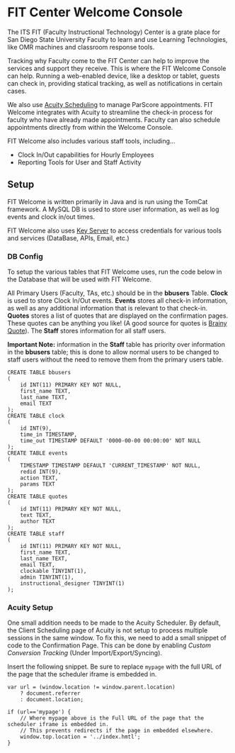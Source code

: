FIT Center Welcome Console
===========================

The ITS FIT (Faculty Instructional Technology) Center is a grate place for San Diego State University Faculty to learn and use Learning Technologies, like OMR machines and classroom response tools.

Tracking why Faculty come to the FIT Center can help to improve the services and support they receive. This is where the FIT Welcome Console can help. Running a web-enabled device, like a desktop or tablet, guests can check in, providing statical tracking, as well as notifications in certain cases.

We also use [Acuity Scheduling](https://acuityscheduling.com/) to manage ParScore appointments. FIT Welcome integrates with Acuity to streamline the check-in process for faculty who have already made appointments. Faculty can also schedule appointments directly from within the Welcome Console.

FIT Welcome also includes various staff tools, including...
- Clock In/Out capabilities for Hourly Employees
- Reporting Tools for User and Staff Activity


## Setup
FIT Welcome is written primarily in Java and is run using the TomCat framework. A MySQL DB is used to store user information, as well as log events and clock in/out times.

FIT Welcome also uses [Key Server](https://github.com/sdsu-its/key-server) to access credentials for various tools and services (DataBase, APIs, Email, etc.)


### DB Config
To setup the various tables that FIT Welcome uses, run the code below in the Database that will be used with FIT Welcome.

All Primary Users (Faculty, TAs, etc.) should be in the __bbusers__ Table.
__Clock__ is used to store Clock In/Out events.
__Events__ stores all check-in information, as well as any additional information that is relevant to that check-in.
__Quotes__ stores a list of quotes that are displayed on the confirmation pages. These quotes can be anything you like! (A good source for quotes is [Brainy Quote](http://www.brainyquote.com/)).
The __Staff__ stores information for all staff users.

__Important Note:__ information in the __Staff__ table has priority over information in the __bbusers__ table; this is done to allow normal users to be changed to staff users without the need to remove them from the primary users table.

```
CREATE TABLE bbusers
(
    id INT(11) PRIMARY KEY NOT NULL,
    first_name TEXT,
    last_name TEXT,
    email TEXT
);
CREATE TABLE clock
(
    id INT(9),
    time_in TIMESTAMP,
    time_out TIMESTAMP DEFAULT '0000-00-00 00:00:00' NOT NULL
);
CREATE TABLE events
(
    TIMESTAMP TIMESTAMP DEFAULT 'CURRENT_TIMESTAMP' NOT NULL,
    redid INT(9),
    action TEXT,
    params TEXT
);
CREATE TABLE quotes
(
    id INT(11) PRIMARY KEY NOT NULL,
    text TEXT,
    author TEXT
);
CREATE TABLE staff
(
    id INT(11) PRIMARY KEY NOT NULL,
    first_name TEXT,
    last_name TEXT,
    email TEXT,
    clockable TINYINT(1),
    admin TINYINT(1),
    instructional_designer TINYINT(1)
);
```


### Acuity Setup
One small addition needs to be made to the Acuity Scheduler. By default, the Client Scheduling page of Acuity is not setup to process multiple sessions in the same window. To fix this, we need to add a small snippet of code to the Confirmation Page. This can be done by enabling _Custom Conversion Tracking_ (Under Import/Export/Syncing).

Insert the following snippet. Be sure to replace `mypage` with the full URL of the page that the scheduler iframe is embedded in.

```
var url = (window.location != window.parent.location)
    ? document.referrer
    : document.location;

if (url=='mypage') {
    // Where mypage above is the Full URL of the page that the scheduler iframe is embedded in.
    // This prevents redirects if the page in embedded elsewhere.
    window.top.location = '../index.hmtl';
}
```

